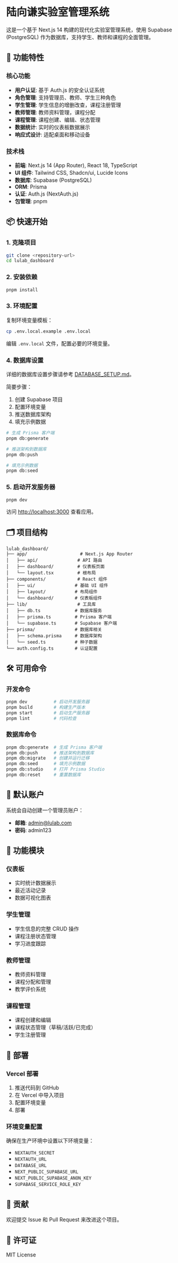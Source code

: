 # 陆向谦实验室管理系统

这是一个基于 Next.js 14 构建的现代化实验室管理系统，使用 Supabase (PostgreSQL) 作为数据库，支持学生、教师和课程的全面管理。

## 🚀 功能特性

### 核心功能
- **用户认证**: 基于 Auth.js 的安全认证系统
- **角色管理**: 支持管理员、教师、学生三种角色
- **学生管理**: 学生信息的增删改查，课程注册管理
- **教师管理**: 教师资料管理，课程分配
- **课程管理**: 课程创建、编辑、状态管理
- **数据统计**: 实时的仪表板数据展示
- **响应式设计**: 适配桌面和移动设备

### 技术栈
- **前端**: Next.js 14 (App Router), React 18, TypeScript
- **UI 组件**: Tailwind CSS, Shadcn/ui, Lucide Icons
- **数据库**: Supabase (PostgreSQL)
- **ORM**: Prisma
- **认证**: Auth.js (NextAuth.js)
- **包管理**: pnpm

## 📦 快速开始

### 1. 克隆项目

```bash
git clone <repository-url>
cd lulab_dashboard
```

### 2. 安装依赖

```bash
pnpm install
```

### 3. 环境配置

复制环境变量模板：

```bash
cp .env.local.example .env.local
```

编辑 `.env.local` 文件，配置必要的环境变量。

### 4. 数据库设置

详细的数据库设置步骤请参考 [DATABASE_SETUP.md](./DATABASE_SETUP.md)。

简要步骤：
1. 创建 Supabase 项目
2. 配置环境变量
3. 推送数据库架构
4. 填充示例数据

```bash
# 生成 Prisma 客户端
pnpm db:generate

# 推送架构到数据库
pnpm db:push

# 填充示例数据
pnpm db:seed
```

### 5. 启动开发服务器

```bash
pnpm dev
```

访问 [http://localhost:3000](http://localhost:3000) 查看应用。

## 🗂️ 项目结构

```
lulab_dashboard/
├── app/                    # Next.js App Router
│   ├── api/               # API 路由
│   ├── dashboard/         # 仪表板页面
│   └── layout.tsx         # 根布局
├── components/            # React 组件
│   ├── ui/               # 基础 UI 组件
│   ├── layout/           # 布局组件
│   └── dashboard/        # 仪表板组件
├── lib/                   # 工具库
│   ├── db.ts             # 数据库服务
│   ├── prisma.ts         # Prisma 客户端
│   └── supabase.ts       # Supabase 客户端
├── prisma/               # 数据库相关
│   ├── schema.prisma     # 数据库架构
│   └── seed.ts           # 种子数据
└── auth.config.ts        # 认证配置
```

## 🛠️ 可用命令

### 开发命令
```bash
pnpm dev          # 启动开发服务器
pnpm build        # 构建生产版本
pnpm start        # 启动生产服务器
pnpm lint         # 代码检查
```

### 数据库命令
```bash
pnpm db:generate  # 生成 Prisma 客户端
pnpm db:push      # 推送架构到数据库
pnpm db:migrate   # 创建并运行迁移
pnpm db:seed      # 填充示例数据
pnpm db:studio    # 打开 Prisma Studio
pnpm db:reset     # 重置数据库
```

## 🔐 默认账户

系统会自动创建一个管理员账户：
- **邮箱**: admin@lulab.com
- **密码**: admin123

## 📱 功能模块

### 仪表板
- 实时统计数据展示
- 最近活动记录
- 数据可视化图表

### 学生管理
- 学生信息的完整 CRUD 操作
- 课程注册状态管理
- 学习进度跟踪

### 教师管理
- 教师资料管理
- 课程分配和管理
- 教学评价系统

### 课程管理
- 课程创建和编辑
- 课程状态管理（草稿/活跃/已完成）
- 学生注册管理

## 🚀 部署

### Vercel 部署

1. 推送代码到 GitHub
2. 在 Vercel 中导入项目
3. 配置环境变量
4. 部署

### 环境变量配置

确保在生产环境中设置以下环境变量：
- `NEXTAUTH_SECRET`
- `NEXTAUTH_URL`
- `DATABASE_URL`
- `NEXT_PUBLIC_SUPABASE_URL`
- `NEXT_PUBLIC_SUPABASE_ANON_KEY`
- `SUPABASE_SERVICE_ROLE_KEY`

## 🤝 贡献

欢迎提交 Issue 和 Pull Request 来改进这个项目。

## 📄 许可证

MIT License
